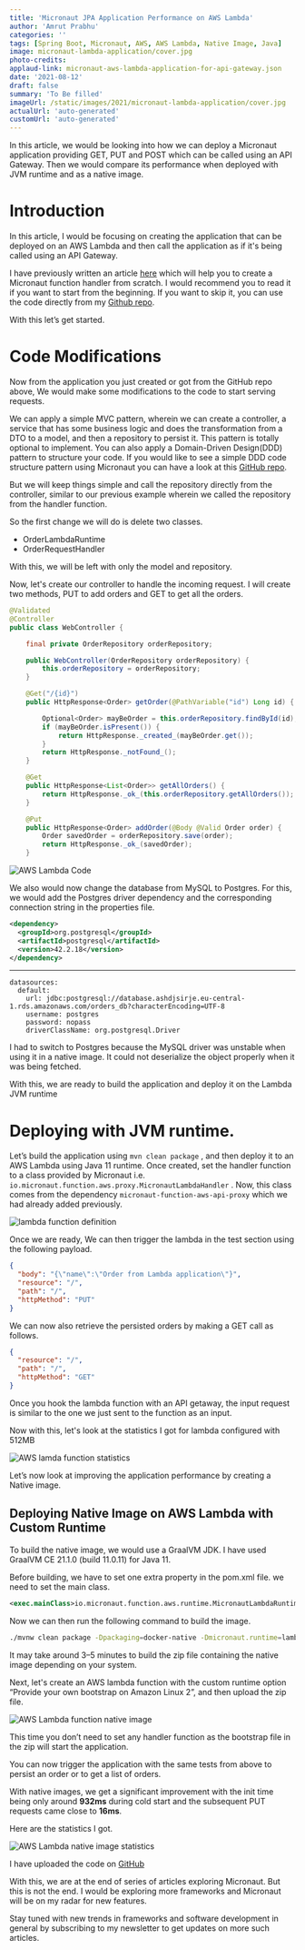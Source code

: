 ```yaml
---
title: 'Micronaut JPA Application Performance on AWS Lambda'
author: 'Amrut Prabhu'
categories: ''
tags: [Spring Boot, Micronaut, AWS, AWS Lambda, Native Image, Java]
image: micronaut-lambda-application/cover.jpg
photo-credits:
applaud-link: micronaut-aws-lambda-application-for-api-gateway.json
date: '2021-08-12'
draft: false
summary: 'To Be filled'
imageUrl: /static/images/2021/micronaut-lambda-application/cover.jpg
actualUrl: 'auto-generated'
customUrl: 'auto-generated'
---
```


In this article, we would be looking into how we can deploy a Micronaut application providing GET, PUT and POST which can be called using an API Gateway. Then we would compare its performance when deployed with JVM runtime and as a native image.

# Introduction

In this article, I would be focusing on creating the application that can be deployed on an AWS Lambda and then call the application as if it's being called using an API Gateway.

I have previously written an article [here](https://refactorfirst.com/micronaut-jpa-aws-lambda-function.html) which will help you to create a Micronaut function handler from scratch. I would recommend you to read it if you want to start from the beginning. If you want to skip it, you can use the code directly from my [Github repo](https://github.com/amrutprabhu/micronaut-workout/tree/master/micronaut-lambda-function).

With this let’s get started.

# Code Modifications

Now from the application you just created or got from the GitHub repo above, We would make some modifications to the code to start serving requests.

We can apply a simple MVC pattern, wherein we can create a controller, a service that has some business logic and does the transformation from a DTO to a model, and then a repository to persist it. This pattern is totally optional to implement. You can also apply a Domain-Driven Design(DDD) pattern to structure your code. If you would like to see a simple DDD code structure pattern using Micronaut you can have a look at this [GitHub repo](https://github.com/amrutprabhu/micronaut-workout/tree/master/MicronautApp).

But we will keep things simple and call the repository directly from the controller, similar to our previous example wherein we called the repository from the handler function.

So the first change we will do is delete two classes.

- OrderLambdaRuntime
- OrderRequestHandler

With this, we will be left with only the model and repository.

Now, let's create our controller to handle the incoming request. I will create two methods, PUT to add orders and GET to get all the orders.

```java
@Validated
@Controller
public class WebController {

    final private OrderRepository orderRepository;

    public WebController(OrderRepository orderRepository) {
        this.orderRepository = orderRepository;
    }

    @Get("/{id}")
    public HttpResponse<Order> getOrder(@PathVariable("id") Long id) {

        Optional<Order> mayBeOrder = this.orderRepository.findById(id);
        if (mayBeOrder.isPresent()) {
            return HttpResponse._created_(mayBeOrder.get());
        }
        return HttpResponse._notFound_();
    }

    @Get
    public HttpResponse<List<Order>> getAllOrders() {
        return HttpResponse._ok_(this.orderRepository.getAllOrders());
    }

    @Put
    public HttpResponse<Order> addOrder(@Body @Valid Order order) {
        Order savedOrder = orderRepository.save(order);
        return HttpResponse._ok_(savedOrder);
    }
```

![AWS Lambda Code](/static/images/2021/micronaut-lambda-application/code.png)

We also would now change the database from MySQL to Postgres. For this, we would add the Postgres driver dependency and the corresponding connection string in the properties file.

```xml
<dependency>
  <groupId>org.postgresql</groupId>
  <artifactId>postgresql</artifactId>
  <version>42.2.18</version>
</dependency>
```

---

```properties
datasources:
  default:
    url: jdbc:postgresql://database.ashdjsirje.eu-central-1.rds.amazonaws.com/orders_db?characterEncoding=UTF-8
    username: postgres
    password: nopass
    driverClassName: org.postgresql.Driver
```

I had to switch to Postgres because the MySQL driver was unstable when using it in a native image. It could not deserialize the object properly when it was being fetched.

With this, we are ready to build the application and deploy it on the Lambda JVM runtime

# Deploying with JVM runtime.

Let’s build the application using `mvn clean package` , and then deploy it to an AWS Lambda using Java 11 runtime. Once created, set the handler function to a class provided by Micronaut i.e. `io.micronaut.function.aws.proxy.MicronautLambdaHandler` . Now, this class comes from the dependency `micronaut-function-aws-api-proxy` which we had already added previously.

![lambda function definition](/static/images/2021/micronaut-lambda-application/lambda-function-application.png)

Once we are ready, We can then trigger the lambda in the test section using the following payload.

```json
{
  "body": "{\"name\":\"Order from Lambda application\"}",
  "resource": "/",
  "path": "/",
  "httpMethod": "PUT"
}
```

We can now also retrieve the persisted orders by making a GET call as follows.

```json
{
  "resource": "/",
  "path": "/",
  "httpMethod": "GET"
}
```

Once you hook the lambda function with an API getaway, the input request is similar to the one we just sent to the function as an input.

Now with this, let's look at the statistics I got for lambda configured with 512MB

![AWS lamda function statistics ](/static/images/2021/micronaut-lambda-application/micronaut-aws-function-statistics.png)

Let’s now look at improving the application performance by creating a Native image.

## Deploying Native Image on AWS Lambda with Custom Runtime

To build the native image, we would use a GraalVM JDK. I have used GraalVM CE 21.1.0 (build 11.0.11) for Java 11.

Before building, we have to set one extra property in the pom.xml file. we need to set the main class.

```xml
<exec.mainClass>io.micronaut.function.aws.runtime.MicronautLambdaRuntime</exec.mainClass>
```

Now we can then run the following command to build the image.

```bash
./mvnw clean package -Dpackaging=docker-native -Dmicronaut.runtime=lambda
```

It may take around 3–5 minutes to build the zip file containing the native image depending on your system.

Next, let's create an AWS lambda function with the custom runtime option “Provide your own bootstrap on Amazon Linux 2”, and then upload the zip file.

![AWS Lambda function native image](/static/images/2021/micronaut-lambda-application/micronaut-aws-function-native.png)

This time you don’t need to set any handler function as the bootstrap file in the zip will start the application.

You can now trigger the application with the same tests from above to persist an order or to get a list of orders.

With native images, we get a significant improvement with the init time being only around **932ms** during cold start and the subsequent PUT requests came close to **16ms**.

Here are the statistics I got.

![AWS Lambda native image statistics](/static/images/2021/micronaut-lambda-application/micronaut-aws-lambda-native-image-statistics.png)

I have uploaded the code on [GitHub](https://github.com/amrutprabhu/micronaut-workout/tree/master/micronaut-lamdba-application)

With this, we are at the end of series of articles exploring Micronaut. But this is not the end. I would be exploring more frameworks and Micronaut will be on my radar for new features.

Stay tuned with new trends in frameworks and software development in general by subscribing to my newsletter to get updates on more such articles.
